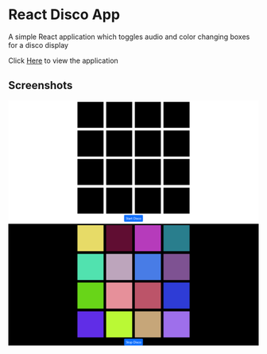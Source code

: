# React Disco App

A simple React application which toggles audio and color changing boxes for a disco display

Click [Here](https://glowingmanagement.github.io/disco-react-app/) to view the application

## Screenshots

![Stop Disco](./public/screenshots/discoStop.png)
![Start Disco](./public/screenshots/discoStart.png)